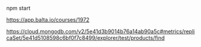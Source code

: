 npm start

https://app.balta.io/courses/1972

https://cloud.mongodb.com/v2/5e41d3b9014b76a14ab90a5c#metrics/replicaSet/5e41d5108598c6bf0f7c8499/explorer/test/products/find